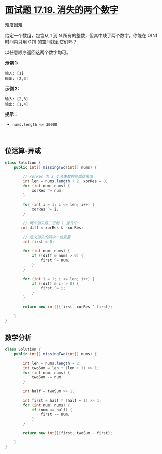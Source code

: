 # [面试题 17.19. 消失的两个数字](https://leetcode.cn/problems/missing-two-lcci/)

难度困难

给定一个数组，包含从 1 到 N 所有的整数，但其中缺了两个数字。你能在 O(N) 时间内只用 O(1) 的空间找到它们吗？

以任意顺序返回这两个数字均可。

**示例 1:**

```
输入: [1]
输出: [2,3]
```

**示例 2:**

```
输入: [2,3]
输出: [1,4]
```

**提示：**

- `nums.length <= 30000`



&nbsp;

## 位运算-异或

```java
class Solution {
    public int[] missingTwo(int[] nums) {
        
        // xorRes 为 2 个消失数的异或结果值
        int len = nums.length + 2, xorRes = 0;
        for (int num: nums) {
            xorRes ^= num;
        }
        
        for (int i = 1; i <= len; i++) {
            xorRes ^= i;
        }
        
        // 两个消失数二进制 1 差几个
       int diff = xorRes & -xorRes;
        
        // 定义消失的其中一位变量
        int first = 0;
        
        for (int num: nums) {
            if ((diff & num) > 0) {
                first ^= num;
            }
        }
        
        for (int i = 1; i <= len; i++) {
            if ((diff & i) > 0) {
                first ^= i;
            }
        }
        
        return new int[]{first, xorRes ^ first};
        
    }
}
```



##  数学分析

```java
class Solution {
    public int[] missingTwo(int[] nums) {
        
        int len = nums.length + 2;
        int twoSum = len * (len + 1) >> 1;
        for (int num: nums) {
            twoSum -= num;
        }
        
        int half = twoSum >> 1;
        
        int first = half * (half + 1) >> 1;
        for (int num: nums) {
            if (num <= half) {
                first -= num;
            }
        }
        
        return new int[]{first, twoSum - first};

    }
}
```



